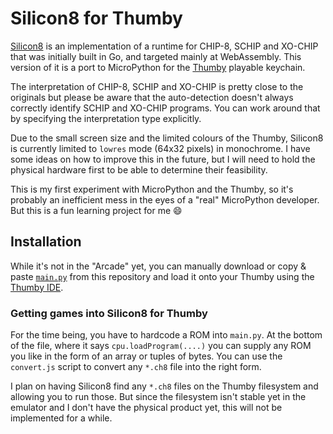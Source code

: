 # Silicon8 for Thumby

[Silicon8](https://github.com/Timendus/silicon8) is an implementation of a
runtime for CHIP-8, SCHIP and XO-CHIP that was initially built in Go, and
targeted mainly at WebAssembly. This version of it is a port to MicroPython for
the [Thumby](https://thumby.us/pages/beta) playable keychain.

The interpretation of CHIP-8, SCHIP and XO-CHIP is pretty close to the originals
but please be aware that the auto-detection doesn't always correctly identify
SCHIP and XO-CHIP programs. You can work around that by specifying the
interpretation type explicitly.

Due to the small screen size and the limited colours of the Thumby, Silicon8 is
currently limited to `lowres` mode (64x32 pixels) in monochrome. I have some
ideas on how to improve this in the future, but I will need to hold the physical
hardware first to be able to determine their feasibility.

This is my first experiment with MicroPython and the Thumby, so it's probably an
inefficient mess in the eyes of a "real" MicroPython developer. But this is a
fun learning project for me 😄

## Installation

While it's not in the "Arcade" yet, you can manually download or copy & paste
[`main.py`](./main.py) from this repository and load it onto your Thumby using
the [Thumby IDE](https://tinycircuits.github.io/).

### Getting games into Silicon8 for Thumby

For the time being, you have to hardcode a ROM into `main.py`. At the bottom of
the file, where it says `cpu.loadProgram(....)` you can supply any ROM you like
in the form of an array or tuples of bytes. You can use the `convert.js` script
to convert any `*.ch8` file into the right form.

I plan on having Silicon8 find any `*.ch8` files on the Thumby filesystem and
allowing you to run those. But since the filesystem isn't stable yet in the
emulator and I don't have the physical product yet, this will not be implemented
for a while.
